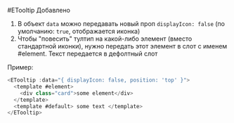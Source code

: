 #ETooltip
Добавлено
1. В объект `data` можно передавать новый проп `displayIcon: false` (по умолчанию: `true`, отображается иконка)
2. Чтобы "повесить" тултип на какой-либо элемент (вместо стандартной иконки), нужно передать этот элемент в слот с именем #element. Текст передается в дефолтный слот 

Пример:
````javascript
<ETooltip :data="{ displayIcon: false, position: 'top' }">
  <template #element>
    <div class="card">some element</div>
  </template>
  <template #default> some text </template>
</ETooltip>
````
